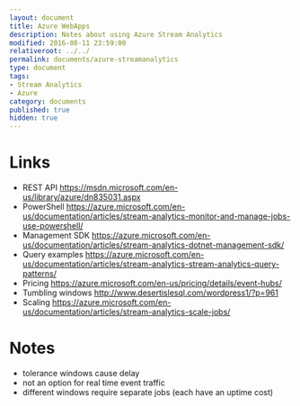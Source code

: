 ```yaml
---
layout: document
title: Azure WebApps
description: Notes about using Azure Stream Analytics
modified: 2016-08-11 23:59:00
relativeroot: ../../
permalink: documents/azure-streamanalytics
type: document
tags:
- Stream Analytics
- Azure
category: documents
published: true
hidden: true
---
```


Links
=====

- REST API https://msdn.microsoft.com/en-us/library/azure/dn835031.aspx
- PowerShell https://azure.microsoft.com/en-us/documentation/articles/stream-analytics-monitor-and-manage-jobs-use-powershell/
- Management SDK https://azure.microsoft.com/en-us/documentation/articles/stream-analytics-dotnet-management-sdk/
- Query examples https://azure.microsoft.com/en-us/documentation/articles/stream-analytics-stream-analytics-query-patterns/
- Pricing https://azure.microsoft.com/en-us/pricing/details/event-hubs/
- Tumbling windows http://www.desertislesql.com/wordpress1/?p=961
- Scaling https://azure.microsoft.com/en-us/documentation/articles/stream-analytics-scale-jobs/

Notes
======

- tolerance windows cause delay
- not an option for real time event traffic
- different windows require separate jobs (each have an uptime cost)
